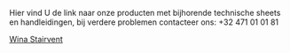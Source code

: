 Hier vind U de link naar onze producten met bijhorende technische sheets en handleidingen, bij verdere problemen contacteer ons: +32 471 01 01 81

[Wina Stairvent](https://github.com/SmokeAndVents/WiNa-Stairvent)

